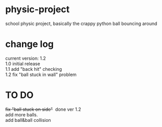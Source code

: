 # physic-project
school physic project, basically the crappy python ball bouncing around

# change log
current version: 1.2  
1.0 initial release  
1.1 add "back hit" checking  
1.2 fix "ball stuck in wall" problem   

# TO DO
~~fix "ball stuck on side"~~  done ver 1.2  
add more balls.  
add ball&ball collision  
